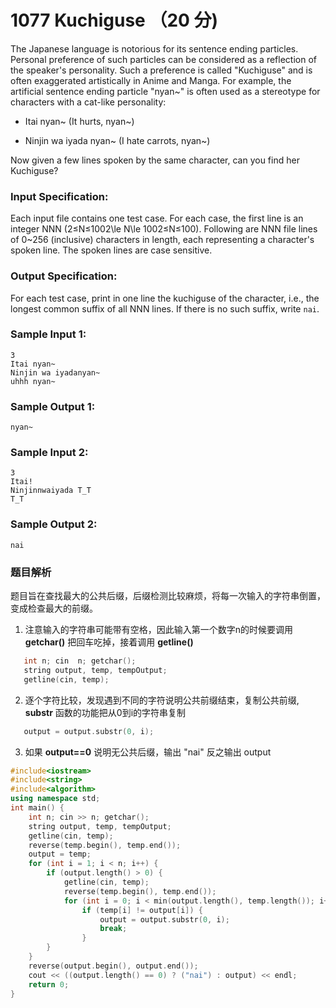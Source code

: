 # 1077 Kuchiguse （20 分)

The Japanese language is notorious for its sentence ending particles. Personal preference of such particles can be considered as a reflection of the speaker's personality. Such a preference is called "Kuchiguse" and is often exaggerated artistically in Anime and Manga. For example, the artificial sentence ending particle "nyan~" is often used as a stereotype for characters with a cat-like personality:

*   Itai nyan~ (It hurts, nyan~)
    
*   Ninjin wa iyada nyan~ (I hate carrots, nyan~)
    

Now given a few lines spoken by the same character, can you find her Kuchiguse?

### Input Specification:

Each input file contains one test case. For each case, the first line is an integer NNN (2≤N≤1002\\le N\\le 1002≤N≤100). Following are NNN file lines of 0~256 (inclusive) characters in length, each representing a character's spoken line. The spoken lines are case sensitive.

### Output Specification:

For each test case, print in one line the kuchiguse of the character, i.e., the longest common suffix of all NNN lines. If there is no such suffix, write `nai`.

### Sample Input 1:

    3
    Itai nyan~
    Ninjin wa iyadanyan~
    uhhh nyan~
    

### Sample Output 1:

    nyan~
    

### Sample Input 2:

    3
    Itai!
    Ninjinnwaiyada T_T
    T_T
    

### Sample Output 2:

    nai

### 题目解析

题目旨在查找最大的公共后缀，后缀检测比较麻烦，将每一次输入的字符串倒置，变成检查最大的前缀。
 1. 注意输入的字符串可能带有空格，因此输入第一个数字n的时候要调用 **getchar()** 把回车吃掉，接着调用 **getline()**
```C++
   int n; cin  n; getchar();
   string output, temp, tempOutput;
   getline(cin, temp);
   ```
 2. 逐个字符比较，发现遇到不同的字符说明公共前缀结束，复制公共前缀, **substr** 函数的功能把从0到i的字符串复制
```C++
   output = output.substr(0, i);
```
 3. 如果 **output==0** 说明无公共后缀，输出 "nai" 反之输出 output

```C++
#include<iostream>
#include<string>
#include<algorithm>
using namespace std;
int main() {
	int n; cin >> n; getchar();
	string output, temp, tempOutput;
	getline(cin, temp);
	reverse(temp.begin(), temp.end());
	output = temp;
	for (int i = 1; i < n; i++) {
		if (output.length() > 0) {
			getline(cin, temp);
			reverse(temp.begin(), temp.end());
			for (int i = 0; i < min(output.length(), temp.length()); i++){}
				if (temp[i] != output[i]) {
					output = output.substr(0, i);
					break;
				}
		}
	}
	reverse(output.begin(), output.end());
	cout << ((output.length() == 0) ? ("nai") : output) << endl;
	return 0;
}
```
